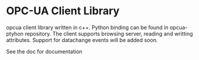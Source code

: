 OPC-UA Client Library
============

opcua client library written in c++. Python binding can be found in opcua-ptyhon repository.
The client supports browsing server, reading and writting attributes.
Support for datachange events will be added soon.

See the doc for documentation
